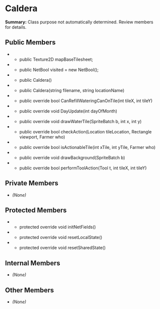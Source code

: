 # Caldera

**Summary:** Class purpose not automatically determined. Review members for details.

## Public Members
- - public Texture2D mapBaseTilesheet;
- - public NetBool visited = new NetBool();
- - public Caldera()
- - public Caldera(string filename, string locationName)
- - public override bool CanRefillWateringCanOnTile(int tileX, int tileY)
- - public override void DayUpdate(int dayOfMonth)
- - public override void drawWaterTile(SpriteBatch b, int x, int y)
- - public override bool checkAction(Location tileLocation, Rectangle viewport, Farmer who)
- - public override bool isActionableTile(int xTile, int yTile, Farmer who)
- - public override void drawBackground(SpriteBatch b)
- - public override bool performToolAction(Tool t, int tileX, int tileY)

## Private Members
- *(None)*

## Protected Members
- - protected override void initNetFields()
- - protected override void resetLocalState()
- - protected override void resetSharedState()

## Internal Members
- *(None)*

## Other Members
- *(None)*
